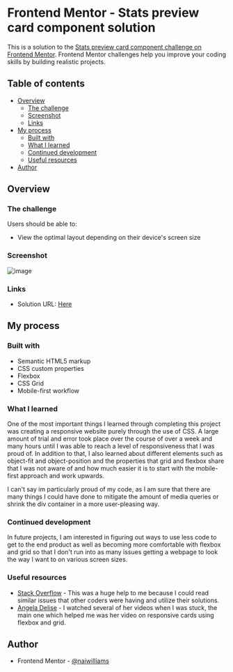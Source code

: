 # Frontend Mentor - Stats preview card component solution

This is a solution to the [Stats preview card component challenge on Frontend Mentor](https://www.frontendmentor.io/challenges/stats-preview-card-component-8JqbgoU62). Frontend Mentor challenges help you improve your coding skills by building realistic projects. 

## Table of contents

- [Overview](#overview)
  - [The challenge](#the-challenge)
  - [Screenshot](#screenshot)
  - [Links](#links)
- [My process](#my-process)
  - [Built with](#built-with)
  - [What I learned](#what-i-learned)
  - [Continued development](#continued-development)
  - [Useful resources](#useful-resources)
- [Author](#author)

## Overview

### The challenge

Users should be able to:

- View the optimal layout depending
 on their device's screen size

### Screenshot

![image](https://user-images.githubusercontent.com/83989593/118915727-9588ba80-b8fb-11eb-90c2-7527c62d5748.png)

### Links

- Solution URL: [Here](https://naiwilliams.github.io//FrEndMen-Stats-Preview-Card-Component)

## My process

### Built with

- Semantic HTML5 markup
- CSS custom properties
- Flexbox
- CSS Grid
- Mobile-first workflow

### What I learned

One of the most important things I learned through completing this project was creating a responsive website purely through the use of CSS. A large amount of trial and error took place over the course of over a week and many hours until I was able to reach a level of responsiveness that I was proud of. In addition to that, I also learned about different elements such as object-fit and object-position and the properties that grid and flexbox share that I was not aware of and how much easier it is to start with the mobile-first approach and work upwards.

I can't say im particularly proud of my code, as I am sure that there are many things I could have done to mitigate the amount of media queries or shrink the div container in a more user-pleasing way.


### Continued development

In future projects, I am interested in figuring out ways to use less code to get to the end product as well as becoming more comfortable with flexbox and grid so that I don't run into as many issues getting a webpage to look the way I want to on various screen sizes.

### Useful resources

- [Stack Overflow](https://stackoverflow.com/) - This was a huge help to me because I could read similar issues that other coders were having and utilize their solutions.
- [Angela Delise](https://www.youtube.com/channel/UC_TjoSnaI3CTgIgmSn3rruA) - I watched several of her videos when I was stuck, the main one which helped me was her video on responsive cards using flexbox and grid.


## Author

- Frontend Mentor - [@naiwilliams](https://www.frontendmentor.io/profile/naiwilliams)

